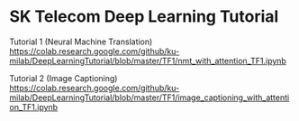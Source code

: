 # SK Telecom Deep Learning Tutorial

Tutorial 1 (Neural Machine Translation)  
https://colab.research.google.com/github/ku-milab/DeepLearningTutorial/blob/master/TF1/nmt_with_attention_TF1.ipynb

Tutorial 2 (Image Captioning)  
https://colab.research.google.com/github/ku-milab/DeepLearningTutorial/blob/master/TF1/image_captioning_with_attention_TF1.ipynb
